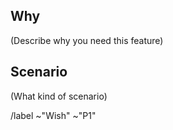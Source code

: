 ## Why

(Describe why you need this feature)

## Scenario

(What kind of scenario)

/label ~"Wish" ~"P1"